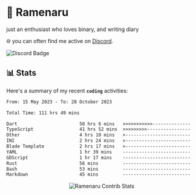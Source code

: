 # 🍜 Ramenaru
just an enthusiast who loves binary, and writing diary

🌐 you can often find me active on [Discord](https://discordapp.com/users/503291004200157185).

![Discord Badge](https://dcbadge.vercel.app/api/shield/503291004200157185)

## 📊 Stats

Here's a summary of my recent **`coding`** activities:

<!--START_SECTION:waka-->

```txt
From: 15 May 2023 - To: 28 October 2023

Total Time: 111 hrs 49 mins

Dart                       50 hrs 6 mins   >>>>>>>>>>>--------------   44.81 %
TypeScript                 41 hrs 52 mins  >>>>>>>>>----------------   37.44 %
Other                      4 hrs 10 mins   >------------------------   03.73 %
INI                        2 hrs 24 mins   >------------------------   02.16 %
Blade Template             2 hrs 17 mins   >------------------------   02.05 %
YAML                       1 hr 39 mins    -------------------------   01.48 %
GDScript                   1 hr 17 mins    -------------------------   01.15 %
Rust                       56 mins         -------------------------   00.85 %
Bash                       53 mins         -------------------------   00.80 %
Markdown                   45 mins         -------------------------   00.67 %
```

<!--END_SECTION:waka-->

<div style="text-align: center;">
   <img align="center" src="https://github-readme-streak-stats.herokuapp.com/?user=Ramenaru&theme=dark&card_width=520" alt="Ramenaru Contrib Stats" />
</div>



